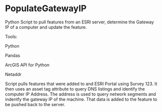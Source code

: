 # PopulateGatewayIP
Python Script to pull features from an ESRI server, determine the Gateway IP of a computer and update the feature.

Tools:

Python

Pandas

ArcGIS API for Python

Netaddr

Script pulls features that were added to and ESRI Portal using Survey 123. 
It then uses an asset tag attribute to query DNS listings and identify the computer IP Address.
The address is used to query network segments and indentfy the gateway IP of the machine.
That data is added to the feature to be pushed back to the server.
